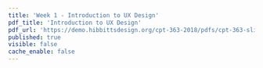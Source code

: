 ```yaml
---
title: 'Week 1 - Introduction to UX Design'
pdf_title: 'Introduction to UX Design'
pdf_url: 'https://demo.hibbittsdesign.org/cpt-363-2018/pdfs/cpt-363-slides-placeholder.pdf'
published: true
visible: false
cache_enable: false
---
```

